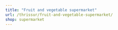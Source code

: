 ```yaml
---
title: "Fruit and vegetable supermarket"
url: /thrissur/fruit-and-vegetable-supermarket/
shop: supermarket
---
```

